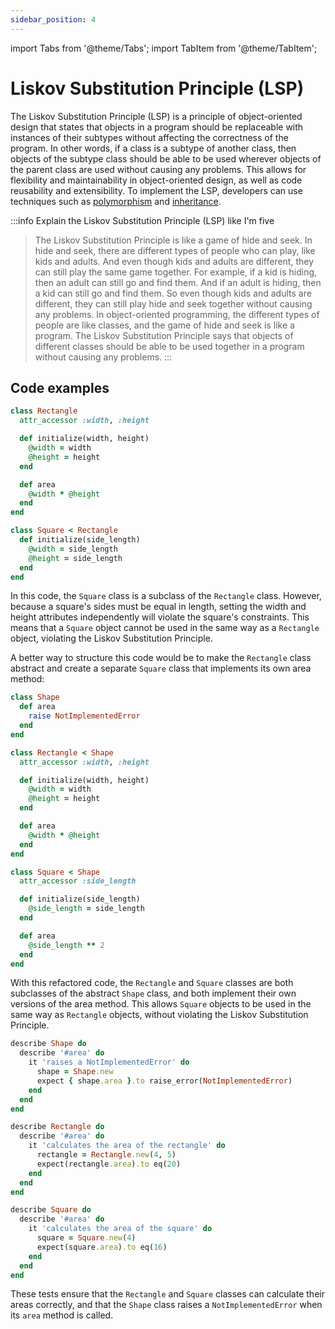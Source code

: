 ```yaml
---
sidebar_position: 4
---
```

import Tabs from '@theme/Tabs';
import TabItem from '@theme/TabItem';


# Liskov Substitution Principle (LSP)

The Liskov Substitution Principle (LSP) is a principle of object-oriented design that states that objects in a program should be replaceable with instances of their subtypes without affecting the correctness of the program. In other words, if a class is a subtype of another class, then objects of the subtype class should be able to be used wherever objects of the parent class are used without causing any problems. This allows for flexibility and maintainability in object-oriented design, as well as code reusability and extensibility. To implement the LSP, developers can use techniques such as [polymorphism](../glossary/polymorphism.md) and [inheritance](../glossary/inheritance.md).

:::info Explain the Liskov Substitution Principle (LSP) like I'm five
> The Liskov Substitution Principle is like a game of hide and seek. In hide and seek, there are different types of people who can play, like kids and adults. And even though kids and adults are different, they can still play the same game together. For example, if a kid is hiding, then an adult can still go and find them. And if an adult is hiding, then a kid can still go and find them. So even though kids and adults are different, they can still play hide and seek together without causing any problems. In object-oriented programming, the different types of people are like classes, and the game of hide and seek is like a program. The Liskov Substitution Principle says that objects of different classes should be able to be used together in a program without causing any problems.
:::


## Code examples

<Tabs>
  <TabItem value="bad" label="Bad" default>

```ruby
class Rectangle
  attr_accessor :width, :height

  def initialize(width, height)
    @width = width
    @height = height
  end

  def area
    @width * @height
  end
end

class Square < Rectangle
  def initialize(side_length)
    @width = side_length
    @height = side_length
  end
end
```
In this code, the `Square` class is a subclass of the `Rectangle` class. However, because a square's sides must be equal in length, setting the width and height attributes independently will violate the square's constraints. This means that a `Square` object cannot be used in the same way as a `Rectangle` object, violating the Liskov Substitution Principle.

  </TabItem>
  <TabItem value="good" label="Good">

A better way to structure this code would be to make the `Rectangle` class abstract and create a separate `Square` class that implements its own area method:

```ruby
class Shape
  def area
    raise NotImplementedError
  end
end

class Rectangle < Shape
  attr_accessor :width, :height

  def initialize(width, height)
    @width = width
    @height = height
  end

  def area
    @width * @height
  end
end

class Square < Shape
  attr_accessor :side_length

  def initialize(side_length)
    @side_length = side_length
  end

  def area
    @side_length ** 2
  end
end
```
With this refactored code, the `Rectangle` and `Square` classes are both subclasses of the abstract `Shape` class, and both implement their own versions of the area method. This allows `Square` objects to be used in the same way as `Rectangle` objects, without violating the Liskov Substitution Principle.

  </TabItem>
  <TabItem value="specs" label="Specs">

```ruby
describe Shape do
  describe '#area' do
    it 'raises a NotImplementedError' do
      shape = Shape.new
      expect { shape.area }.to raise_error(NotImplementedError)
    end
  end
end

describe Rectangle do
  describe '#area' do
    it 'calculates the area of the rectangle' do
      rectangle = Rectangle.new(4, 5)
      expect(rectangle.area).to eq(20)
    end
  end
end

describe Square do
  describe '#area' do
    it 'calculates the area of the square' do
      square = Square.new(4)
      expect(square.area).to eq(16)
    end
  end
end
````
These tests ensure that the `Rectangle` and `Square` classes can calculate their areas correctly, and that the `Shape` class raises a `NotImplementedError` when its `area` method is called.
  </TabItem>
</Tabs>
